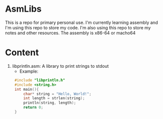 # AsmLibs
This is a repo for primary personal use. I'm currently learning assembly and I'm using this repo to store my code. I'm also using this repo to store my notes and other resources.
The assembly is x86-64 or macho64
# Content
1. libprintln.asm: A library to print strings to stdout
   - Example:
   ````c
    #include "libprintln.h"
    #include <string.h>
    int main(){
        char* string = "Hello, World!";
        int length = strlen(string);
        println(string, length);
        return 0;
    }
    ````
